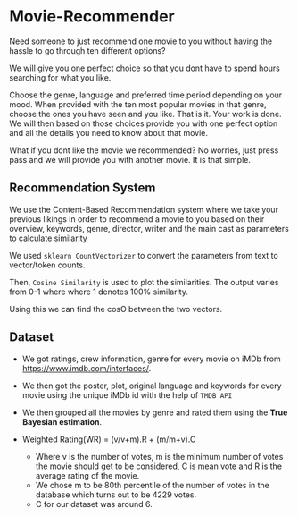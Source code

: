 # Movie-Recommender
Need someone to just recommend one movie to you without having the hassle to go through ten different options? 

We will give you one perfect choice so that you dont have to spend hours searching for what you like. 

Choose the genre, language and preferred time period depending on your mood. When provided with the ten most popular movies in that genre, choose the ones you have seen and you like. That is it. Your work is done. We will then based on those choices provide you with one perfect option and all the details you need to know about that movie.

What if you dont like the movie we recommended? No worries, just press pass and we will provide you with another movie. It is that simple. 

## Recommendation System
We use the Content-Based Recommendation system where we take your previous likings in order to recommend a movie to you based on their overview, keywords, genre, director, writer and the main cast as parameters to calculate similarity

We used `sklearn CountVectorizer` to convert the parameters from text to vector/token counts. 

Then, `Cosine Similarity` is used to plot the similarities. The output varies from 0-1 where where 1 denotes 100% similarity. 

Using this we can find the cosΘ between the two vectors. 

## Dataset

- We got ratings, crew information, genre for every movie on iMDb from https://www.imdb.com/interfaces/.

- We then got the poster, plot, original language and keywords for every movie using the unique iMDb id with the help of `TMDB API`

- We then grouped all the movies by genre and rated them using the **True Bayesian estimation**.
- Weighted Rating(WR) = (v/v+m).R + (m/m+v).C 

    - Where v is the number of votes, m is the minimum number of votes the movie should get to be considered, C is mean vote and R is the average rating of the movie.
    - We chose m to be 80th percentile of the number of votes in the database which turns out to be 4229 votes.
    - C for our dataset was around 6.

